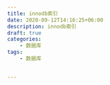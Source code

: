 ```yaml
---
title: innodb索引
date: 2020-09-12T14:16:25+06:00
description: innodb索引
draft: true
categories:                                 
    - 数据库
tags:
    - 数据库


---
```




## 